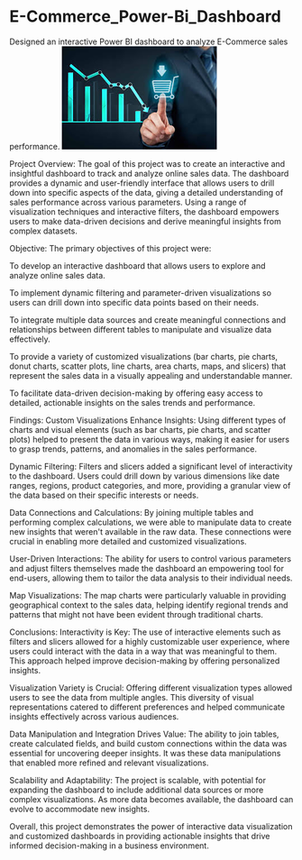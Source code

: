 # E-Commerce_Power-Bi_Dashboard
Designed an interactive Power BI dashboard to analyze E-Commerce sales performance.
![E-Commerce logo](https://github.com/Vikranth-10/E-Commerce_Power-Bi_Dashboard/blob/main/images.jpeg)

Project Overview:
The goal of this project was to create an interactive and insightful dashboard to track and analyze online sales data. The dashboard provides a dynamic and user-friendly interface that allows users to drill down into specific aspects of the data, giving a detailed understanding of sales performance across various parameters. Using a range of visualization techniques and interactive filters, the dashboard empowers users to make data-driven decisions and derive meaningful insights from complex datasets.

Objective:
The primary objectives of this project were:

To develop an interactive dashboard that allows users to explore and analyze online sales data.

To implement dynamic filtering and parameter-driven visualizations so users can drill down into specific data points based on their needs.

To integrate multiple data sources and create meaningful connections and relationships between different tables to manipulate and visualize data effectively.

To provide a variety of customized visualizations (bar charts, pie charts, donut charts, scatter plots, line charts, area charts, maps, and slicers) that represent the sales data in a visually appealing and understandable manner.

To facilitate data-driven decision-making by offering easy access to detailed, actionable insights on the sales trends and performance.

Findings:
Custom Visualizations Enhance Insights: Using different types of charts and visual elements (such as bar charts, pie charts, and scatter plots) helped to present the data in various ways, making it easier for users to grasp trends, patterns, and anomalies in the sales performance.

Dynamic Filtering: Filters and slicers added a significant level of interactivity to the dashboard. Users could drill down by various dimensions like date ranges, regions, product categories, and more, providing a granular view of the data based on their specific interests or needs.

Data Connections and Calculations: By joining multiple tables and performing complex calculations, we were able to manipulate data to create new insights that weren't available in the raw data. These connections were crucial in enabling more detailed and customized visualizations.

User-Driven Interactions: The ability for users to control various parameters and adjust filters themselves made the dashboard an empowering tool for end-users, allowing them to tailor the data analysis to their individual needs.

Map Visualizations: The map charts were particularly valuable in providing geographical context to the sales data, helping identify regional trends and patterns that might not have been evident through traditional charts.

Conclusions:
Interactivity is Key: The use of interactive elements such as filters and slicers allowed for a highly customizable user experience, where users could interact with the data in a way that was meaningful to them. This approach helped improve decision-making by offering personalized insights.

Visualization Variety is Crucial: Offering different visualization types allowed users to see the data from multiple angles. This diversity of visual representations catered to different preferences and helped communicate insights effectively across various audiences.

Data Manipulation and Integration Drives Value: The ability to join tables, create calculated fields, and build custom connections within the data was essential for uncovering deeper insights. It was these data manipulations that enabled more refined and relevant visualizations.

Scalability and Adaptability: The project is scalable, with potential for expanding the dashboard to include additional data sources or more complex visualizations. As more data becomes available, the dashboard can evolve to accommodate new insights.

Overall, this project demonstrates the power of interactive data visualization and customized dashboards in providing actionable insights that drive informed decision-making in a business environment.
